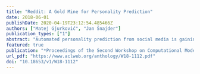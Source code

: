 ```yaml
---
title: "Reddit: A Gold Mine for Personality Prediction"
date: 2018-06-01
publishDate: 2020-04-19T23:12:54.485466Z
authors: ["Matej Gjurković", "Jan Šnajder"]
publication_types: ["1"]
abstract: "Automated personality prediction from social media is gaining increasing attention in natural language processing and social sciences communities. However, due to high labeling costs and privacy issues, the few publicly available datasets are of limited size and low topic diversity. We address this problem by introducing a large-scale dataset derived from Reddit, a source so far overlooked for personality prediction. The dataset is labeled with Myers-Briggs Type Indicators (MBTI) and comes with a rich set of features for more than 9k users. We carry out a preliminary feature analysis, revealing marked differences between the MBTI dimensions and poles. Furthermore, we use the dataset to train and evaluate benchmark personality prediction models, achieving macro F1-scores between 67% and 82% on the individual dimensions and 82% accuracy for exact or one-off accurate type prediction. These results are encouraging and comparable with the reliability of standardized tests."
featured: true
publication: "*Proceedings of the Second Workshop on Computational Modeling of People′s Opinions, Personality, and Emotions in Social Media*"
url_pdf: "https://www.aclweb.org/anthology/W18-1112.pdf"
doi: "10.18653/v1/W18-1112"
---
```



